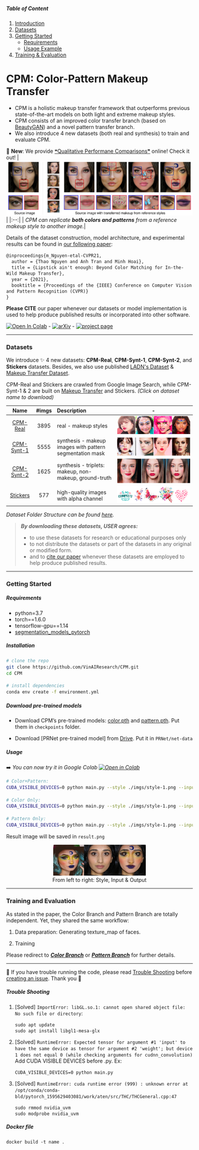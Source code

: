 ##### Table of Content

1. [Introduction](#cpm-color-pattern-makeup-transfer)
1. [Datasets](#datasets)
1. [Getting Started](#getting-started)
	- [Requirements](#requirements)
	- [Usage Example](#usage)
1. [Training & Evaluation](#training-and-evaluation)

# CPM: Color-Pattern Makeup Transfer

- CPM is a holistic makeup transfer framework that outperforms previous state-of-the-art models on both light and extreme makeup styles.
- CPM consists of an improved color transfer branch (based on [BeautyGAN](http://www.colalab.org/projects/BeautyGAN)) and a novel pattern transfer branch.
- We also introduce 4 new datasets (both real and synthesis) to train and evaluate CPM.

📢 **New**: We provide [❝Qualitative Performane Comparisons❞](https://thaoshibe.github.io/CPM#qualitative-result) online! Check it out!
| ![teaser.png](./imgs/teaser.png) |
|:--:|
| *CPM can replicate **both colors and patterns** from a reference makeup style to another image.*|

Details of the dataset construction, model architecture, and experimental results can be found in [our following paper](https://arxiv.org/abs/2104.01867):

```
@inproceedings{m_Nguyen-etal-CVPR21,
  author = {Thao Nguyen and Anh Tran and Minh Hoai},
  title = {Lipstick ain't enough: Beyond Color Matching for In-the-Wild Makeup Transfer},
  year = {2021},
  booktitle = {Proceedings of the {IEEE} Conference on Computer Vision and Pattern Recognition (CVPR)}
}
```
**Please CITE** our paper whenever our datasets or model implementation is used to help produce published results or incorporated into other software.

[![Open In Colab](https://colab.research.google.com/assets/colab-badge.svg)](https://colab.research.google.com/drive/1K9QVSHPJ8fx9X8yg6KnhE40PPlyW5iNp?usp=sharing) - [![arXiv](https://img.shields.io/badge/arXiv-2104.01867-red.svg)](https://arxiv.org/abs/2104.01867) - [![project page](https://img.shields.io/badge/ProjectPage-up-green.svg)](https://thaoshibe.github.io/CPM)

---

### Datasets

We introduce ✨ 4 new datasets: **CPM-Real**, **CPM-Synt-1**, **CPM-Synt-2**, and **Stickers** datasets. Besides, we also use published [LADN's Dataset](https://georgegu1997.github.io/LADN-project-page/) & [Makeup Transfer Dataset](http://liusi-group.com/projects/BeautyGAN).

CPM-Real and Stickers are crawled from Google Image Search, while CPM-Synt-1 & 2 are built on [Makeup Transfer](http://liusi-group.com/projects/BeautyGAN) and Stickers. *(Click on dataset name to download)*

|    Name  						  | #imgs | Description						   | - 									|
|:-------------------------------:|:-----:|:-----------------------------------|:----------------------------------:|
|[CPM-Real](https://drive.google.com/file/d/1ZptMVZ-d2VmEVtNpUpvagnaG7vYgJn5d/view?usp=sharing)| 3895  | real - makeup styles 			   |![CPM-Real.png](./imgs/CPM-Real.png)|
|[CPM-Synt-1](https://drive.google.com/file/d/10U8Q-u4frfxmvqlzWTCUtc6rR6-weMbb/view?usp=sharing)| 5555| synthesis - makeup images with pattern segmentation mask|![./imgs/CPM-Synt-1.png](./imgs/CPM-Synt-1.png)|
|[CPM-Synt-2](https://drive.google.com/file/d/1f-WRRWzrMSbnLCNlDY3agr-YRKgyqaFy/view?usp=sharing)| 1625| synthesis - triplets: makeup, non-makeup, ground-truth|![./imgs/CPM-Synt-2.png](./imgs/CPM-Synt-2.png)|
|[Stickers](https://drive.google.com/file/d/11_9cqTLawZPxeN3ZlHt_4yQerR3ErhQa/view?usp=sharing)|577| high-quality images with alpha channel |![Stickers.png](./imgs/Stickers.png)|

*Dataset Folder Structure can be found [here](https://github.com/VinAIResearch/CPM/blob/main/about-data.md).*
> ***By downloading these datasets, USER agrees:***
> 
> * to use these datasets for research or educational purposes only
> * to not distribute the datasets or part of the datasets in any original or modified form.
> * and to [cite our paper](#cpm-color-pattern-makeup-transfer) whenever these datasets are employed to help produce published results.

---

### Getting Started

##### Requirements

- python=3.7
- torch==1.6.0
- tensorflow-gpu==1.14
- [segmentation_models_pytorch](https://github.com/qubvel/segmentation_models.pytorch)

##### Installation

``` sh
# clone the repo
git clone https://github.com/VinAIResearch/CPM.git
cd CPM

# install dependencies
conda env create -f environment.yml
```

##### Download pre-trained models

- Download CPM’s pre-trained models: [color.pth](https://drive.google.com/file/d/1xeJ26CrIDLgDvocqEtedVGgdd36dmmCx/view?usp=sharing) and [pattern.pth](https://drive.google.com/file/d/1ciy8INrxMQufDodT4a89KxrpZn4le4ud/view?usp=sharing). Put them in `checkpoints` folder.

- Download [PRNet pre-trained model] from [Drive](https://drive.google.com/file/d/1UoE-XuW1SDLUjZmJPkIZ1MLxvQFgmTFH/view). Put it in `PRNet/net-data`

##### Usage

➡️ *You can now try it in Google Colab [![Open in Colab](https://colab.research.google.com/assets/colab-badge.svg)](https://colab.research.google.com/drive/1K9QVSHPJ8fx9X8yg6KnhE40PPlyW5iNp?usp=sharing)*

```sh
# Color+Pattern: 
CUDA_VISIBLE_DEVICES=0 python main.py --style ./imgs/style-1.png --input ./imgs/non-makeup.png

# Color Only: 
CUDA_VISIBLE_DEVICES=0 python main.py --style ./imgs/style-1.png --input ./imgs/non-makeup.png --color_only

# Pattern Only: 
CUDA_VISIBLE_DEVICES=0 python main.py --style ./imgs/style-1.png --input ./imgs/non-makeup.png --pattern_only
```

Result image will be saved in `result.png`

<div style="align: left; text-align:center;">
  <img src="./result.png" alt="result" width="250"/>
  <div class="caption">From left to right: Style, Input & Output</div>
</div>

---

### Training and Evaluation


As stated in the paper, the Color Branch and Pattern Branch are totally independent. Yet, they shared the same workflow:

1. Data preparation: Generating texture_map of faces.

1. Training

Please redirect to [***Color Branch***](./Color) or [***Pattern Branch***](./Pattern) for further details.

---

🌿 If you have trouble running the code, please read [Trouble Shooting](#trouble-shooting) before [creating an issue](https://github.com/VinAIResearch/CPM/issues). Thank you 🌿

##### Trouble Shooting

1. [Solved] `ImportError: libGL.so.1: cannot open shared object file: No such file or directory`:
	```
	sudo apt update
	sudo apt install libgl1-mesa-glx
	```
1. [Solved] `RuntimeError: Expected tensor for argument #1 'input' to have the same device as tensor for argument #2 'weight'; but device 1 does not equal 0 (while checking arguments for cudnn_convolution)`
	Add CUDA VISIBLE DEVICES before .py. Ex:
	```
	CUDA_VISIBLE_DEVICES=0 python main.py
	```
1. [Solved] `RuntimeError: cuda runtime error (999) : unknown error at /opt/conda/conda-bld/pytorch_1595629403081/work/aten/src/THC/THCGeneral.cpp:47`

	```
	sudo rmmod nvidia_uvm
	sudo modprobe nvidia_uvm
	```

<!-- **Lipstick ain't enough: Beyond Color Matching for In-the-Wild Makeup Transfer**. \
T. Nguyen, A. Tran, M. Hoai (2021) \
IEEE Conference on Computer Vision and Pattern Recognition (CVPR). -->

##### Docker file 
```
docker build -t name .
```
